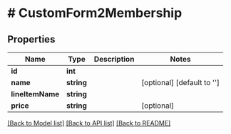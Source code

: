 # # CustomForm2Membership

## Properties

Name | Type | Description | Notes
------------ | ------------- | ------------- | -------------
**id** | **int** |  |
**name** | **string** |  | [optional] [default to '']
**lineItemName** | **string** |  |
**price** | **string** |  | [optional]

[[Back to Model list]](../../README.md#models) [[Back to API list]](../../README.md#endpoints) [[Back to README]](../../README.md)
